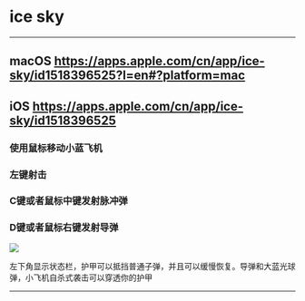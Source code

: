 # ice sky

---
## macOS <https://apps.apple.com/cn/app/ice-sky/id1518396525?l=en#?platform=mac>
## iOS <https://apps.apple.com/cn/app/ice-sky/id1518396525>

### 使用鼠标移动小蓝飞机
### 左键射击
### C键或者鼠标中键发射脉冲弹
### D键或者鼠标右键发射导弹

![](https://user-images.githubusercontent.com/31509619/86982566-265f1780-c1bc-11ea-9110-d5fd4e2fac53.png)

左下角显示状态栏，护甲可以抵挡普通子弹，并且可以缓慢恢复。导弹和大蓝光球弹，小飞机自杀式袭击可以穿透你的护甲

---

